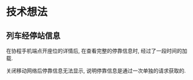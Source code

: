 # 技术想法

## 列车经停站信息

在协程手机端点开座位的详情后, 在查看完整的停靠信息时, 经过了一段时间的加载.

关闭移动网络后停靠信息无法显示, 说明停靠信息是通过一次单独的请求获取的.
